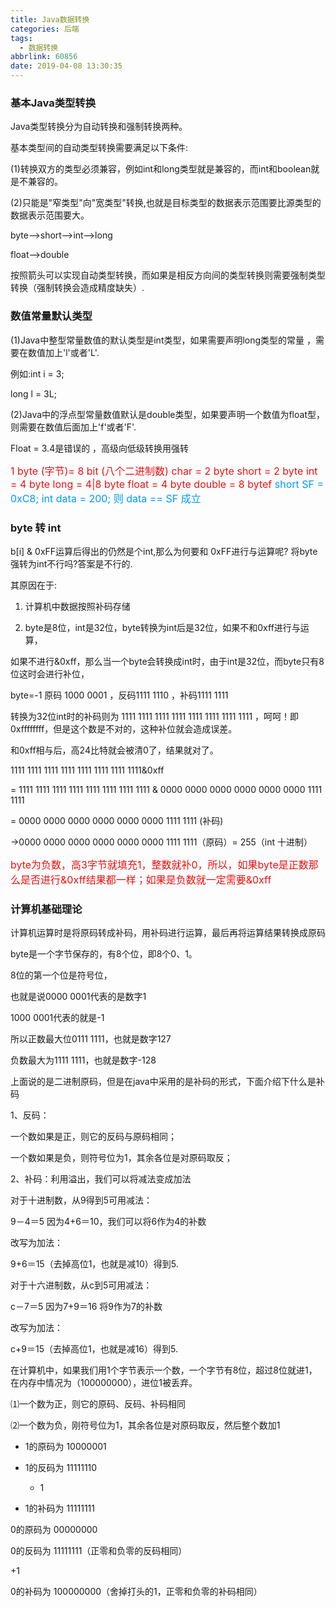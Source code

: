 ```yaml
---
title: Java数据转换
categories: 后端
tags:
  - 数据转换
abbrlink: 60856
date: 2019-04-08 13:30:35
---
```


### **基本Java类型转换**

Java类型转换分为自动转换和强制转换两种。



基本类型间的自动类型转换需要满足以下条件:

(1)转换双方的类型必须兼容，例如int和long类型就是兼容的，而int和boolean就是不兼容的。

(2)只能是"窄类型"向"宽类型"转换,也就是目标类型的数据表示范围要比源类型的数据表示范围要大。

byte-->short-->int-->long

float-->double

按照箭头可以实现自动类型转换，而如果是相反方向间的类型转换则需要强制类型转换（强制转换会造成精度缺失）.



### **数值常量默认类型**

(1)Java中整型常量数值的默认类型是int类型，如果需要声明long类型的常量 ，需要在数值加上'l'或者'L'.

例如:int i = 3;

long l = 3L;

(2)Java中的浮点型常量数值默认是double类型，如果要声明一个数值为float型，则需要在数值后面加上'f'或者'F'.

Float = 3.4是错误的 ，高级向低级转换用强转



<font color=#EE1111 size=3>
1 byte (字节)= 8 bit (八个二进制数)
char = 2 byte
short = 2 byte
int = 4 byte
long = 4|8 byte
float = 4 byte
double = 8 bytef
</font>

<font color=#0099FF size=3>
short SF = 0xC8;
int data = 200;
则 data == SF 成立
</font>



### **byte 转 int**

b[i] & 0xFF运算后得出的仍然是个int,那么为何要和 0xFF进行与运算呢? 将byte强转为int不行吗?答案是不行的.

其原因在于:

1. 计算机中数据按照补码存储

2. byte是8位，int是32位，byte转换为int后是32位，如果不和0xff进行与运算，

如果不进行&0xff，那么当一个byte会转换成int时，由于int是32位，而byte只有8位这时会进行补位，

byte=-1 原码 1000 0001 ，反码1111 1110 ，补码1111 1111

转换为32位int时的补码则为 1111 1111 1111 1111 1111 1111 1111 1111 ，呵呵！即0xffffffff，但是这个数是不对的，这种补位就会造成误差。

和0xff相与后，高24比特就会被清0了，结果就对了。

1111 1111 1111 1111 1111 1111 1111 1111&0xff

= 1111 1111 1111 1111 1111 1111 1111 1111 & 0000 0000 0000 0000 0000 0000 1111 1111

= 0000 0000 0000 0000 0000 0000 1111 1111 (补码)

->0000 0000 0000 0000 0000 0000 1111 1111（原码）= 255（int 十进制）

<font color=#EE1111 size=3>
byte为负数，高3字节就填充1，整数就补0，所以，如果byte是正数那么是否进行&0xff结果都一样；如果是负数就一定需要&0xff
</font>



### **计算机基础理论**

计算机运算时是将原码转成补码，用补码进行运算，最后再将运算结果转换成原码



byte是一个字节保存的，有8个位，即8个0、1。

8位的第一个位是符号位，

也就是说0000 0001代表的是数字1

1000 0001代表的就是-1

所以正数最大位0111 1111，也就是数字127

负数最大为1111 1111，也就是数字-128

上面说的是二进制原码，但是在java中采用的是补码的形式，下面介绍下什么是补码

1、反码：

 一个数如果是正，则它的反码与原码相同；

 一个数如果是负，则符号位为1，其余各位是对原码取反；

2、补码：利用溢出，我们可以将减法变成加法

 对于十进制数，从9得到5可用减法：

 9－4＝5 因为4+6＝10，我们可以将6作为4的补数

 改写为加法：

 9+6＝15（去掉高位1，也就是减10）得到5.

 对于十六进制数，从c到5可用减法：

 c－7＝5 因为7+9＝16 将9作为7的补数

 改写为加法：

 c+9＝15（去掉高位1，也就是减16）得到5.

 在计算机中，如果我们用1个字节表示一个数，一个字节有8位，超过8位就进1，在内存中情况为（100000000），进位1被丢弃。

 ⑴一个数为正，则它的原码、反码、补码相同

 ⑵一个数为负，刚符号位为1，其余各位是对原码取反，然后整个数加1

- 1的原码为 10000001

- 1的反码为 11111110

  + 1

- 1的补码为 11111111

0的原码为 00000000

0的反码为 11111111（正零和负零的反码相同）

 +1

0的补码为 100000000（舍掉打头的1，正零和负零的补码相同）
